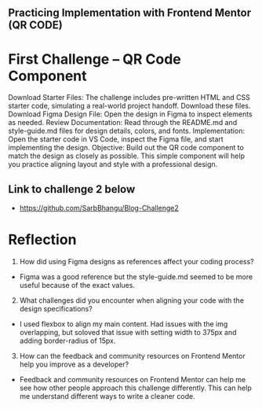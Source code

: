 ## Practicing Implementation with Frontend Mentor (QR CODE)

# First Challenge – QR Code Component

Download Starter Files: The challenge includes pre-written HTML and CSS starter code, simulating a real-world project handoff. Download these files.
Download Figma Design File: Open the design in Figma to inspect elements as needed.
Review Documentation: Read through the README.md and style-guide.md files for design details, colors, and fonts.
Implementation: Open the starter code in VS Code, inspect the Figma file, and start implementing the design.
Objective: Build out the QR code component to match the design as closely as possible. This simple component will help you practice aligning layout and style with a professional design.

## Link to challenge 2 below
- https://github.com/SarbBhangu/Blog-Challenge2 

# Reflection

1. How did using Figma designs as references affect your coding process?
- Figma was a good reference but the style-guide.md seemed to be more useful because of the exact values. 

2. What challenges did you encounter when aligning your code with the design specifications?
- I used flexbox to align my main content. Had issues with the img overlapping, but soloved that issue with setting width to 375px and adding  border-radius of 15px.

3. How can the feedback and community resources on Frontend Mentor help you improve as a developer?
- Feedback and community resources on Frontend Mentor can help me see how other people approach this challenge differently. This can help me understand different ways to write a cleaner code. 